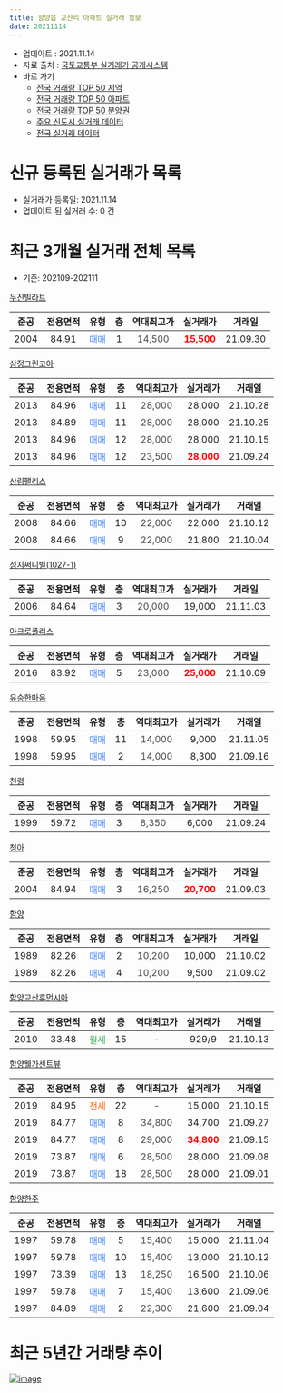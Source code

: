```yaml
---
title: 함양읍 교산리 아파트 실거래 정보
date: 20211114
---
```


* 업데이트 : 2021.11.14
* 자료 출처 : [국토교통부 실거래가 공개시스템](http://rt.molit.go.kr)
* 바로 가기
    * [전국 거래량 TOP 50 지역](https://apt-info.github.io/apt-trade-info/tr)
    * [전국 거래량 TOP 50 아파트](https://apt-info.github.io/apt-trade-info/ta)
    * [전국 거래량 TOP 50 분양권](https://apt-info.github.io/apt-trade-info/tb)
    * [주요 신도시 실거래 데이터](https://apt-info.github.io/apt-trade-info/newtown)
    * [전국 실거래 데이터](https://apt-info.github.io/apt-trade-info/all)



<script async src="https://pagead2.googlesyndication.com/pagead/js/adsbygoogle.js"></script>
<!-- 기본광고 -->
<ins class="adsbygoogle"
     style="display:block"
     data-ad-client="ca-pub-1142216861245946"
     data-ad-slot="4805727019"
     data-ad-format="auto"
     data-full-width-responsive="true"></ins>
<script>
     (adsbygoogle = window.adsbygoogle || []).push({});
</script>


# 신규 등록된 실거래가 목록

* 실거래가 등록일: 2021.11.14
* 업데이트 된 실거래 수: 0 건




<script async src="https://pagead2.googlesyndication.com/pagead/js/adsbygoogle.js"></script>
<!-- 기본광고 -->
<ins class="adsbygoogle"
     style="display:block"
     data-ad-client="ca-pub-1142216861245946"
     data-ad-slot="4805727019"
     data-ad-format="auto"
     data-full-width-responsive="true"></ins>
<script>
     (adsbygoogle = window.adsbygoogle || []).push({});
</script>


# 최근 3개월 실거래 전체 목록
* 기준: 202109-202111


[두진빌라트](https://search.naver.com/search.naver?query=%EB%91%90%EC%A7%84%EB%B9%8C%EB%9D%BC%ED%8A%B8)

|준공|전용면적|유형|층|역대최고가|실거래가|거래일|
|:---:|:---:|:---:|:---:|:---:|:---:|:---:|
|2004|84.91|<span style="color:#4285F3">매매</span>|1|<span style="color:#444444">14,500</span>|<b><span style="color:#FF0000">15,500</span></b>|21.09.30|

[삼정그린코아](https://search.naver.com/search.naver?query=%EC%82%BC%EC%A0%95%EA%B7%B8%EB%A6%B0%EC%BD%94%EC%95%84)

|준공|전용면적|유형|층|역대최고가|실거래가|거래일|
|:---:|:---:|:---:|:---:|:---:|:---:|:---:|
|2013|84.96|<span style="color:#4285F3">매매</span>|11|<span style="color:#444444">28,000</span>|28,000|21.10.28|
|2013|84.89|<span style="color:#4285F3">매매</span>|11|<span style="color:#444444">28,000</span>|28,000|21.10.25|
|2013|84.96|<span style="color:#4285F3">매매</span>|12|<span style="color:#444444">28,000</span>|28,000|21.10.15|
|2013|84.96|<span style="color:#4285F3">매매</span>|12|<span style="color:#444444">23,500</span>|<b><span style="color:#FF0000">28,000</span></b>|21.09.24|

[상림팰리스](https://search.naver.com/search.naver?query=%EC%83%81%EB%A6%BC%ED%8C%B0%EB%A6%AC%EC%8A%A4)

|준공|전용면적|유형|층|역대최고가|실거래가|거래일|
|:---:|:---:|:---:|:---:|:---:|:---:|:---:|
|2008|84.66|<span style="color:#4285F3">매매</span>|10|<span style="color:#444444">22,000</span>|22,000|21.10.12|
|2008|84.66|<span style="color:#4285F3">매매</span>|9|<span style="color:#444444">22,000</span>|21,800|21.10.04|

[성지써니빌(1027-1)](https://search.naver.com/search.naver?query=%EC%84%B1%EC%A7%80%EC%8D%A8%EB%8B%88%EB%B9%8C%281027-1%29)

|준공|전용면적|유형|층|역대최고가|실거래가|거래일|
|:---:|:---:|:---:|:---:|:---:|:---:|:---:|
|2006|84.64|<span style="color:#4285F3">매매</span>|3|<span style="color:#444444">20,000</span>|19,000|21.11.03|

[아크로폴리스](https://search.naver.com/search.naver?query=%EC%95%84%ED%81%AC%EB%A1%9C%ED%8F%B4%EB%A6%AC%EC%8A%A4)

|준공|전용면적|유형|층|역대최고가|실거래가|거래일|
|:---:|:---:|:---:|:---:|:---:|:---:|:---:|
|2016|83.92|<span style="color:#4285F3">매매</span>|5|<span style="color:#444444">23,000</span>|<b><span style="color:#FF0000">25,000</span></b>|21.10.09|

[유승한마음](https://search.naver.com/search.naver?query=%EC%9C%A0%EC%8A%B9%ED%95%9C%EB%A7%88%EC%9D%8C)

|준공|전용면적|유형|층|역대최고가|실거래가|거래일|
|:---:|:---:|:---:|:---:|:---:|:---:|:---:|
|1998|59.95|<span style="color:#4285F3">매매</span>|11|<span style="color:#444444">14,000</span>|9,000|21.11.05|
|1998|59.95|<span style="color:#4285F3">매매</span>|2|<span style="color:#444444">14,000</span>|8,300|21.09.16|

[천령](https://search.naver.com/search.naver?query=%EC%B2%9C%EB%A0%B9)

|준공|전용면적|유형|층|역대최고가|실거래가|거래일|
|:---:|:---:|:---:|:---:|:---:|:---:|:---:|
|1999|59.72|<span style="color:#4285F3">매매</span>|3|<span style="color:#444444">8,350</span>|6,000|21.09.24|

[청아](https://search.naver.com/search.naver?query=%EC%B2%AD%EC%95%84)

|준공|전용면적|유형|층|역대최고가|실거래가|거래일|
|:---:|:---:|:---:|:---:|:---:|:---:|:---:|
|2004|84.94|<span style="color:#4285F3">매매</span>|3|<span style="color:#444444">16,250</span>|<b><span style="color:#FF0000">20,700</span></b>|21.09.03|

[함양](https://search.naver.com/search.naver?query=%ED%95%A8%EC%96%91)

|준공|전용면적|유형|층|역대최고가|실거래가|거래일|
|:---:|:---:|:---:|:---:|:---:|:---:|:---:|
|1989|82.26|<span style="color:#4285F3">매매</span>|2|<span style="color:#444444">10,200</span>|10,000|21.10.02|
|1989|82.26|<span style="color:#4285F3">매매</span>|4|<span style="color:#444444">10,200</span>|9,500|21.09.02|

[함양교산휴먼시아](https://search.naver.com/search.naver?query=%ED%95%A8%EC%96%91%EA%B5%90%EC%82%B0%ED%9C%B4%EB%A8%BC%EC%8B%9C%EC%95%84)

|준공|전용면적|유형|층|역대최고가|실거래가|거래일|
|:---:|:---:|:---:|:---:|:---:|:---:|:---:|
|2010|33.48|<span style="color:#34A853">월세</span>|15|<span style="color:#444444">-</span>|929/9|21.10.13|

[함양웰가센트뷰](https://search.naver.com/search.naver?query=%ED%95%A8%EC%96%91%EC%9B%B0%EA%B0%80%EC%84%BC%ED%8A%B8%EB%B7%B0)

|준공|전용면적|유형|층|역대최고가|실거래가|거래일|
|:---:|:---:|:---:|:---:|:---:|:---:|:---:|
|2019|84.95|<span style="color:#FF5A00">전세</span>|22|<span style="color:#444444">-</span>|15,000|21.10.15|
|2019|84.77|<span style="color:#4285F3">매매</span>|8|<span style="color:#444444">34,800</span>|34,700|21.09.27|
|2019|84.77|<span style="color:#4285F3">매매</span>|8|<span style="color:#444444">29,000</span>|<b><span style="color:#FF0000">34,800</span></b>|21.09.15|
|2019|73.87|<span style="color:#4285F3">매매</span>|6|<span style="color:#444444">28,500</span>|28,000|21.09.08|
|2019|73.87|<span style="color:#4285F3">매매</span>|18|<span style="color:#444444">28,500</span>|28,000|21.09.01|

[함양한주](https://search.naver.com/search.naver?query=%ED%95%A8%EC%96%91%ED%95%9C%EC%A3%BC)

|준공|전용면적|유형|층|역대최고가|실거래가|거래일|
|:---:|:---:|:---:|:---:|:---:|:---:|:---:|
|1997|59.78|<span style="color:#4285F3">매매</span>|5|<span style="color:#444444">15,400</span>|15,000|21.11.04|
|1997|59.78|<span style="color:#4285F3">매매</span>|10|<span style="color:#444444">15,400</span>|13,000|21.10.12|
|1997|73.39|<span style="color:#4285F3">매매</span>|13|<span style="color:#444444">18,250</span>|16,500|21.10.06|
|1997|59.78|<span style="color:#4285F3">매매</span>|7|<span style="color:#444444">15,400</span>|13,600|21.09.06|
|1997|84.89|<span style="color:#4285F3">매매</span>|2|<span style="color:#444444">22,300</span>|21,600|21.09.04|



<script async src="https://pagead2.googlesyndication.com/pagead/js/adsbygoogle.js"></script>
<!-- 기본광고 -->
<ins class="adsbygoogle"
     style="display:block"
     data-ad-client="ca-pub-1142216861245946"
     data-ad-slot="4805727019"
     data-ad-format="auto"
     data-full-width-responsive="true"></ins>
<script>
     (adsbygoogle = window.adsbygoogle || []).push({});
</script>


# 최근 5년간 거래량 추이


<div style="width:100%;">
    <canvas id="deal_progress" height="200"></canvas>
</div>

<script>
new Chart(document.getElementById("deal_progress"), {
    type: 'line',
    data: {
        labels: ['16.01','16.02','16.03','16.04','16.05','16.06','16.07','16.08','16.09','16.10','16.11','16.12','17.01','17.02','17.03','17.04','17.05','17.06','17.07','17.08','17.09','17.10','17.11','17.12','18.01','18.02','18.03','18.04','18.05','18.06','18.07','18.08','18.09','18.10','18.11','18.12','19.01','19.02','19.03','19.04','19.05','19.06','19.07','19.08','19.09','19.10','19.11','19.12','20.01','20.02','20.03','20.04','20.05','20.06','20.07','20.08','20.09','20.10','20.11','20.12','21.01','21.02','21.03','21.04','21.05','21.06','21.07','21.08','21.09','21.10','21.11'],
        datasets: [{
            label: '매매/분양권',
            data: [9,3,4,7,9,6,3,15,10,11,28,53,16,15,14,9,12,9,10,11,6,6,7,5,6,4,8,7,2,4,7,4,3,9,7,6,8,6,13,31,19,15,9,13,14,8,8,7,9,11,11,14,7,3,11,7,8,8,13,10,14,11,13,11,14,10,8,13,12,9,3],
            borderColor: "rgba(66, 133, 243, 1)",
            backgroundColor: "rgba(66, 133, 243, 0.05)",
            borderWidth: 1,
            pointRadius: 0,
            fill: false,
            lineTension: 0
        },{
            label: '전/월세',
            data: [3,5,3,2,3,8,2,3,5,3,6,8,4,5,2,2,2,1,3,2,2,3,1,2,4,2,3,2,6,6,0,0,0,3,0,1,6,6,7,17,22,11,7,8,6,1,2,1,2,5,3,3,1,2,4,6,0,3,3,2,2,4,4,6,3,5,4,3,0,2,0],
            borderColor: "rgba(255, 90, 0, 1)",
            backgroundColor: "rgba(255, 90, 0, 0.05)",
            borderWidth: 1,
            pointRadius: 0,
            fill: false,
            lineTension: 0
        },{
            label: '합계',
            data: [12,8,7,9,12,14,5,18,15,14,34,61,20,20,16,11,14,10,13,13,8,9,8,7,10,6,11,9,8,10,7,4,3,12,7,7,14,12,20,48,41,26,16,21,20,9,10,8,11,16,14,17,8,5,15,13,8,11,16,12,16,15,17,17,17,15,12,16,12,11,3],
            borderColor: "rgba(0, 0, 0, 1)",
            backgroundColor: "rgba(0, 0, 0, 0.03)",
            borderWidth: 0.1,
            pointRadius: 0,
            fill: true,
            lineTension: 0
        }
        ]
    },
    options: {
        responsive: true,
        title: {
            display: false
        },
        tooltips: {
            mode: 'index',
            intersect: false
        },
        hover: {
            mode: 'nearest',
            intersect: true
        },
        scales: {
            xAxes: [{
                display: true,
                scaleLabel: {
                    display: true,
                    labelString: '년/월'
                }
            }],
            yAxes: [{
                display: true,
                ticks: {
                    suggestedMin: 0,
                },
                scaleLabel: {
                    display: true,
                    labelString: '실거래 수'
                }
            }]
        }
    }
});

</script>


[![image](https://apt-info.github.io/images/2020-01-03-apt-trade-info/1024x500.png)](https://play.google.com/store/apps/details?id=com.aptinfo.apttradeinfo)

